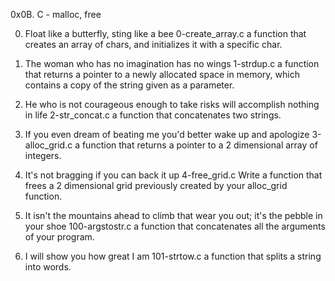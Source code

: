 0x0B. C - malloc, free

0. Float like a butterfly, sting like a bee
0-create_array.c
a function that creates an array of chars, and initializes it with a specific char.

1. The woman who has no imagination has no wings
1-strdup.c
a function that returns a pointer to a newly allocated space in memory, which contains a copy of the string given as a parameter.

2. He who is not courageous enough to take risks will accomplish nothing in life
2-str_concat.c
a function that concatenates two strings.

3. If you even dream of beating me you'd better wake up and apologize
3-alloc_grid.c
a function that returns a pointer to a 2 dimensional array of integers.

4. It's not bragging if you can back it up
4-free_grid.c
Write a function that frees a 2 dimensional grid previously created by your alloc_grid function.

5. It isn't the mountains ahead to climb that wear you out; it's the pebble in your shoe
100-argstostr.c
a function that concatenates all the arguments of your program.

6. I will show you how great I am
101-strtow.c
a function that splits a string into words.

